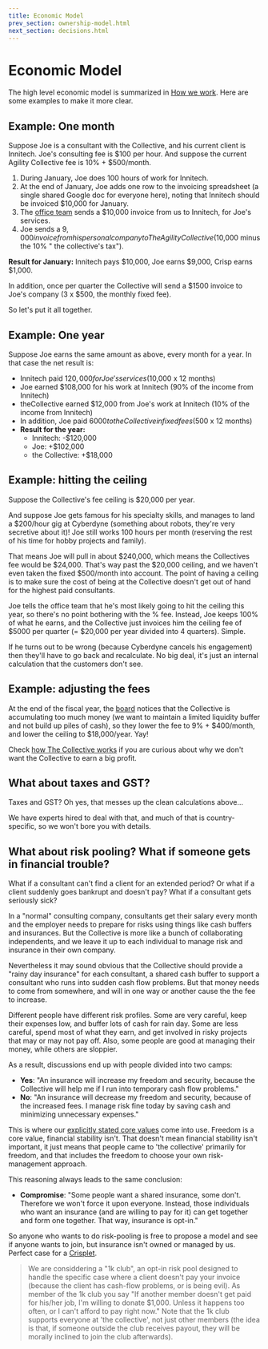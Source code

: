 ```yaml
---
title: Economic Model
prev_section: ownership-model.html
next_section: decisions.html
---
```


Economic Model
==============

The high level economic model is summarized in [How we work](how-theagilitycollective-works.html). Here are some examples to make it more clear.

Example: One month
------------------

Suppose Joe is a consultant with the Collective, and his current client is Innitech. Joe's consulting fee is $100 per hour. And suppose the current Agility Collective fee is 10% + $500/month.

1.  During January, Joe does 100 hours of work for Innitech.
2.  At the end of January, Joe adds one row to the invoicing spreadsheet (a single shared Google doc for everyone here), noting that Innitech should be invoiced $10,000 for January.
3.  The [office team](office-team.html) sends a $10,000 invoice from us to Innitech, for Joe's services.
4.  Joe sends a $9,000 invoice from his personal company to The Agility Collective ($10,000 minus the 10% " the collective's tax").

**Result for January:**
Innitech pays $10,000, Joe earns $9,000, Crisp earns $1,000.

In addition, once per quarter the Collective will send a $1500 invoice to Joe's company (3 x $500, the monthly fixed fee).

So let's put it all together.

Example: One year
-----------------

Suppose Joe earns the same amount as above, every month for a year. In that case the net result is:

-   Innitech paid $120,000 for Joe's services ($10,000 x 12 months)
-   Joe earned $108,000 for his work at Innitech (90% of the income from Innitech)
-   theCollective earned $12,000 from Joe's work at Innitech (10% of the income from Innitech)
-   In addition, Joe paid $6000 to the Collective in fixed fees ($500 x 12 months)
-   **Result for the year:**
    -   Innitech: -$120,000
    -   Joe: +$102,000
    -   the Collective: +$18,000

Example: hitting the ceiling
----------------------------

Suppose the Collective's fee ceiling is $20,000 per year.

And suppose Joe gets famous for his specialty skills, and manages to land a $200/hour gig at Cyberdyne (something about robots, they're very secretive about it)! Joe still works 100 hours per month (reserving the rest of his time for hobby projects and family).

That means Joe will pull in about $240,000, which means the Collectives fee would be $24,000. That's way past the $20,000 ceiling, and we haven't even taken the fixed $500/month into account. The point of having a ceiling is to make sure the cost of being at the Collective doesn't get out of hand for the highest paid consultants.

Joe tells the office team that he's most likely going to hit the ceiling this year, so there's no point bothering with the % fee. Instead, Joe keeps 100% of what he earns, and the Collective just invoices him the ceiling fee of $5000 per quarter (= $20,000 per year divided into 4 quarters). Simple.

If he turns out to be wrong (because Cyberdyne cancels his engagement) then they'll have to go back and recalculate. No big deal, it's just an internal calculation that the customers don't see.

Example: adjusting the fees
---------------------------

At the end of the fiscal year, the [board](board.html) notices that the Collective is accumulating too much money (we want to maintain a limited liquidity buffer and not build up piles of cash), so they lower the fee to 9% + $400/month, and lower the ceiling to $18,000/year. Yay!

Check [how The Collective works](how-theagilitycollective-works.html) if you are curious about why we don't want the Collective to earn a big profit.

What about taxes and GST?
-------------------------

Taxes and GST? Oh yes, that messes up the clean calculations above...

We have experts hired to deal with that, and much of that is country-specific, so we won't bore you with details.

What about risk pooling? What if someone gets in financial trouble?
-------------------------------------------------------------------

What if a consultant can't find a client for an extended period? Or what if a client suddenly goes bankrupt and doesn't pay? What if a consultant gets seriously sick?

In a "normal" consulting company, consultants get their salary every month and the employer needs to prepare for risks using things like cash buffers and insurances. But the Collective is more like a bunch of collaborating independents, and we leave it up to each individual to manage risk and insurance in their own company.

Nevertheless it may sound obvious that the Collective should provide a "rainy day insurance" for each consultant, a shared cash buffer to support a consultant who runs into sudden cash flow problems. But that money needs to come from somewhere, and will in one way or another cause the the fee to increase.

Different people have different risk profiles. Some are very careful, keep their expenses low, and buffer lots of cash for rain day. Some are less careful, spend most of what they earn, and get involved in risky projects that may or may not pay off. Also, some people are good at managing their money, while others are sloppier.

As a result, discussions end up with people divided into two camps:

-   **Yes**: "An insurance will increase my freedom and security, because the Collective will help me if I run into temporary cash flow problems."
-   **No**: "An insurance will decrease my freedom and security, because of the increased fees. I manage risk fine today by saving cash and minimizing unnecessary expenses."

This is where our [explicitly stated core values](what-is-theagilitycollective.html) come into use. Freedom is a core value, financial stability isn't. That doesn't mean financial stability isn't important, it just means that people came to 'the collective' primarily for freedom, and that includes the freedom to choose your own risk-management approach.

This reasoning always leads to the same conclusion:

-   **Compromise**: "Some people want a shared insurance, some don't. Therefore we won't force it upon everyone. Instead, those individuals who want an insurance (and are willing to pay for it) can get together and form one together. That way, insurance is opt-in."

So anyone who wants to do risk-pooling is free to propose a model and see if anyone wants to join, but insurance isn't owned or managed by us. Perfect case for a [Crisplet](crisplets.html).

> We are considdering a "1k club", an opt-in risk pool designed to handle the specific case where a client doesn't pay your invoice (because the client has cash-flow problems, or is being evil). As member of the 1k club you say "If another member doesn't get paid for his/her job, I'm willing to donate  $1,000. Unless it happens too often, or I can't afford to pay right now." Note that the 1k club supports everyone at 'the collective', not just other members (the idea is that, if someone outside the club receives payout, they will be morally inclined to join the club afterwards).
